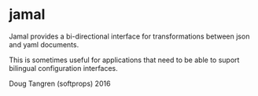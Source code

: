 # jamal

Jamal provides a bi-directional interface for transformations between json and yaml documents.

This is sometimes useful for applications that need to be able to suport bilingual configuration interfaces.

Doug Tangren (softprops) 2016
